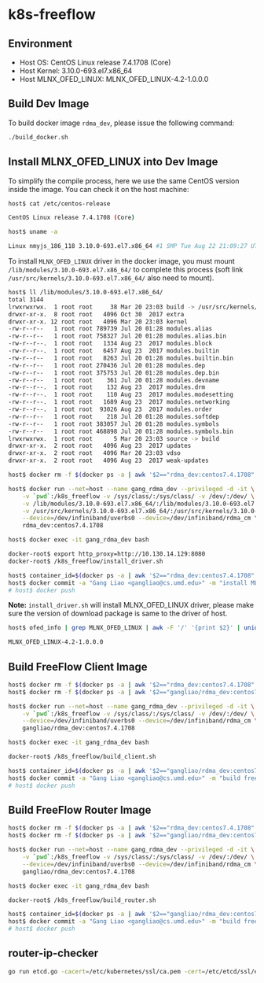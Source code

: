 # k8s-freeflow

## Environment

- Host OS: CentOS Linux release 7.4.1708 (Core)
- Host Kernel: 3.10.0-693.el7.x86_64
- Host MLNX_OFED_LINUX: MLNX_OFED_LINUX-4.2-1.0.0.0 

## Build Dev Image

To build docker image `rdma_dev`, please issue the following command:

```bash
./build_docker.sh
```

## Install MLNX_OFED_LINUX into Dev Image 

To simplify the compile process, here we use the same CentOS version inside the image.
You can check it on the host machine:

```bash
host$ cat /etc/centos-release

CentOS Linux release 7.4.1708 (Core)

host$ uname -a

Linux nmyjs_186_118 3.10.0-693.el7.x86_64 #1 SMP Tue Aug 22 21:09:27 UTC 2017 x86_64 x86_64 x86_64 GNU/Linux
```

To install `MLNX_OFED_LINUX` driver in the docker image, you must mount `/lib/modules/3.10.0-693.el7.x86_64/` to complete this process (soft link `/usr/src/kernels/3.10.0-693.el7.x86_64/` also need to mount).

```bash
host$ ll /lib/modules/3.10.0-693.el7.x86_64/
total 3144
lrwxrwxrwx.  1 root root     38 Mar 20 23:03 build -> /usr/src/kernels/3.10.0-693.el7.x86_64
drwxr-xr-x.  8 root root   4096 Oct 30  2017 extra
drwxr-xr-x. 12 root root   4096 Mar 20 23:03 kernel
-rw-r--r--   1 root root 789739 Jul 20 01:28 modules.alias
-rw-r--r--   1 root root 758327 Jul 20 01:28 modules.alias.bin
-rw-r--r--.  1 root root   1334 Aug 23  2017 modules.block
-rw-r--r--.  1 root root   6457 Aug 23  2017 modules.builtin
-rw-r--r--   1 root root   8263 Jul 20 01:28 modules.builtin.bin
-rw-r--r--   1 root root 270436 Jul 20 01:28 modules.dep
-rw-r--r--   1 root root 375753 Jul 20 01:28 modules.dep.bin
-rw-r--r--   1 root root    361 Jul 20 01:28 modules.devname
-rw-r--r--.  1 root root    132 Aug 23  2017 modules.drm
-rw-r--r--.  1 root root    110 Aug 23  2017 modules.modesetting
-rw-r--r--.  1 root root   1689 Aug 23  2017 modules.networking
-rw-r--r--.  1 root root  93026 Aug 23  2017 modules.order
-rw-r--r--   1 root root    218 Jul 20 01:28 modules.softdep
-rw-r--r--   1 root root 383057 Jul 20 01:28 modules.symbols
-rw-r--r--   1 root root 468898 Jul 20 01:28 modules.symbols.bin
lrwxrwxrwx.  1 root root      5 Mar 20 23:03 source -> build
drwxr-xr-x.  2 root root   4096 Aug 23  2017 updates
drwxr-xr-x.  2 root root   4096 Mar 20 23:03 vdso
drwxr-xr-x.  2 root root   4096 Aug 23  2017 weak-updates
```

```bash
host$ docker rm -f $(docker ps -a | awk '$2=="rdma_dev:centos7.4.1708" {print $1}')

host$ docker run --net=host --name gang_rdma_dev --privileged -d -it \
    -v `pwd`:/k8s_freeflow -v /sys/class/:/sys/class/ -v /dev/:/dev/ \
    -v /lib/modules/3.10.0-693.el7.x86_64/:/lib/modules/3.10.0-693.el7.x86_64/ \
    -v /usr/src/kernels/3.10.0-693.el7.x86_64/:/usr/src/kernels/3.10.0-693.el7.x86_64/ \
    --device=/dev/infiniband/uverbs0 --device=/dev/infiniband/rdma_cm \
    rdma_dev:centos7.4.1708

host$ docker exec -it gang_rdma_dev bash

docker-root$ export http_proxy=http://10.130.14.129:8080
docker-root$ /k8s_freeflow/install_driver.sh

host$ container_id=$(docker ps -a | awk '$2=="rdma_dev:centos7.4.1708" {print $1}')
host$ docker commit -a "Gang Liao <gangliao@cs.umd.edu>" -m "install MLNX_OFED_LINUX" $container_id gangliao/rdma_dev:centos7.4.1708
# host$ docker push
```

**Note:** `install_driver.sh` will install MLNX_OFED_LINUX driver, please make sure the
version of download package is same to the driver of host.

```bash
host$ ofed_info | grep MLNX_OFED_LINUX | awk -F '/' '{print $2}' | uniq

MLNX_OFED_LINUX-4.2-1.0.0.0
```

## Build FreeFlow Client Image

```bash
host$ docker rm -f $(docker ps -a | awk '$2=="rdma_dev:centos7.4.1708" {print $1}')
host$ docker rm -f $(docker ps -a | awk '$2=="gangliao/rdma_dev:centos7.4.1708" {print $1}')

host$ docker run --net=host --name gang_rdma_dev --privileged -d -it \
    -v `pwd`:/k8s_freeflow -v /sys/class/:/sys/class/ -v /dev/:/dev/ \
    --device=/dev/infiniband/uverbs0 --device=/dev/infiniband/rdma_cm \
    gangliao/rdma_dev:centos7.4.1708

host$ docker exec -it gang_rdma_dev bash

docker-root$ /k8s_freeflow/build_client.sh

host$ container_id=$(docker ps -a | awk '$2=="gangliao/rdma_dev:centos7.4.1708" {print $1}')
host$ docker commit -a "Gang Liao <gangliao@cs.umd.edu>" -m "build freeflow-client" $container_id gangliao/freeflow-client:centos7.4.1708
# host$ docker push
```

## Build FreeFlow Router Image

```bash
host$ docker rm -f $(docker ps -a | awk '$2=="rdma_dev:centos7.4.1708" {print $1}')
host$ docker rm -f $(docker ps -a | awk '$2=="gangliao/rdma_dev:centos7.4.1708" {print $1}')

host$ docker run --net=host --name gang_rdma_dev --privileged -d -it \
    -v `pwd`:/k8s_freeflow -v /sys/class/:/sys/class/ -v /dev/:/dev/ \
    --device=/dev/infiniband/uverbs0 --device=/dev/infiniband/rdma_cm \
    gangliao/rdma_dev:centos7.4.1708

host$ docker exec -it gang_rdma_dev bash

docker-root$ /k8s_freeflow/build_router.sh

host$ container_id=$(docker ps -a | awk '$2=="gangliao/rdma_dev:centos7.4.1708" {print $1}')
host$ docker commit -a "Gang Liao <gangliao@cs.umd.edu>" -m "build freeflow-router" $container_id gangliao/freeflow-router:centos7.4.1708
# host$ docker push
```



## router-ip-checker

```bash
go run etcd.go -cacert=/etc/kubernetes/ssl/ca.pem -cert=/etc/etcd/ssl/etcd.pem -key=/etc/etcd/ssl/etcd-key.pem
```
